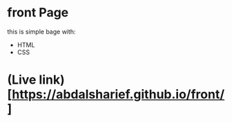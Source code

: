 # front Page
this is simple bage with:
- HTML
- CSS

# (Live link) [https://abdalsharief.github.io/front/]
